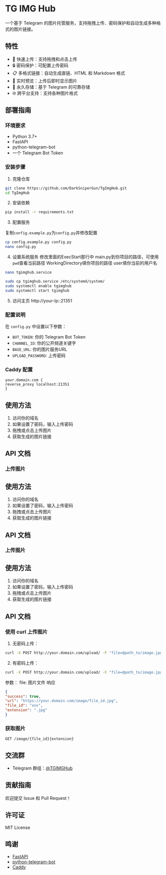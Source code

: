 # TG IMG Hub

一个基于 Telegram 的图片托管服务，支持拖拽上传、密码保护和自动生成多种格式的图片链接。

## 特性

- 🚀 快速上传：支持拖拽和点击上传
- 🔒 密码保护：可配置上传密码
- 📋 多格式链接：自动生成直链、HTML 和 Markdown 格式
- 🔄 实时预览：上传后即时显示图片
- 💾 永久存储：基于 Telegram 的可靠存储
- 🌐 跨平台支持：支持各种图片格式

## 部署指南

### 环境要求

- Python 3.7+
- FastAPI
- python-telegram-bot
- 一个 Telegram Bot Token

### 安装步骤

1. 克隆仓库
```bash
git clone https://github.com/DarkSniperGun/TgImgHub.git
cd TgImgHub
```

2. 安装依赖

```bash
pip install -r requirements.txt
```
3. 配置服务

复制`config.example.py`为`config.py`并修改配置  
```bash
cp config.example.py config.py
nano config.py
```

4. 设置系统服务 
修改里面的ExecStart那行中 main.py到你项目的路径，可使用`pwd`查看当前路径
WorkingDirectory填你项目的路径
user填你当前的用户名

```bash
nano tgimghub.service
```
```bash
sudo cp tgimghub.service /etc/systemd/system/
sudo systemctl enable tgimghub
sudo systemctl start tgimghub
```

5. 访问主页
http://your-Ip::21351
### 配置说明

在 `config.py` 中设置以下参数：

- `BOT_TOKEN`: 你的 Telegram Bot Token
- `CHANNEL_ID`: 你的公开频道关键字
- `BASE_URL`: 你的图片服务URL
- `UPLOAD_PASSWORD`: 上传密码   

### Caddy 配置
```caddyfile
your.domain.com {
reverse_proxy localhost:21351
}
``` 

## 使用方法

1. 访问你的域名
2. 如果设置了密码，输入上传密码
3. 拖拽或点击上传图片
4. 获取生成的图片链接

## API 文档

### 上传图片

## 使用方法

1. 访问你的域名
2. 如果设置了密码，输入上传密码
3. 拖拽或点击上传图片
4. 获取生成的图片链接

## API 文档

### 上传图片

## 使用方法

1. 访问你的域名
2. 如果设置了密码，输入上传密码
3. 拖拽或点击上传图片
4. 获取生成的图片链接

## API 文档
### 使用 curl 上传图片

1. 无密码上传： 
```bash
curl -X POST http://your.domain.com/upload/ -F "file=@path_to/image.jpg"
```

2. 有密码上传：
```bash
curl -X POST http://your.domain.com/upload/ -F "file=@path_to/image.jpg" -H "Authorization: Bearer your_password"   

```
参数：
file: 图片文件
响应
```json
{
"success": true,
"url": "https://your.domain.com/image/file_id.jpg",
"file_id": "xxx",
"extension": ".jpg"
}
```


### 获取图片

`GET /image/{file_id}{extension}`

## 交流群

- Telegram 群组：[@TGIMGHub](https://t.me/TGIMGHub)

## 贡献指南

欢迎提交 Issue 和 Pull Request！

## 许可证

MIT License

## 鸣谢

- [FastAPI](https://fastapi.tiangolo.com/)
- [python-telegram-bot](https://python-telegram-bot.org/)
- [Caddy](https://caddyserver.com/)